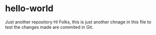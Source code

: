 
# hello-world
Just another repository
Hi Folks, this is just another chnage in this file to test the changes made are commited in Git.
